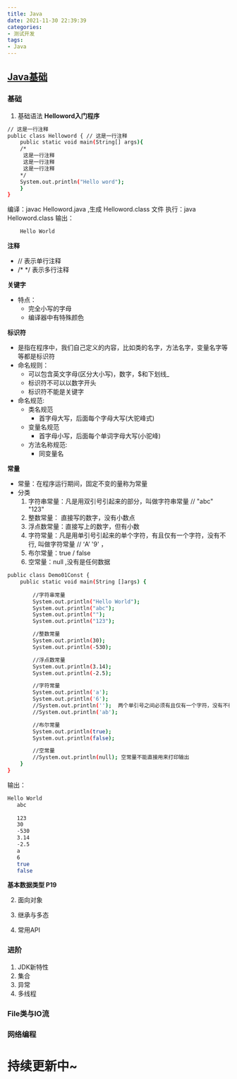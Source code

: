 ```yaml
---
title: Java
date: 2021-11-30 22:39:39
categories: 
- 测试开发
tags:
- Java
---
```



##  [Java基础 ](https://www.bilibili.com/video/BV1Lf4y1U7Cz?spm_id_from=333.999.0.0)


### 基础

1.  基础语法
**Helloword入门程序**
```sh
// 这是一行注释
public class Helloword { // 这是一行注释
    public static void main(String[] args){
	/*
	 这是一行注释
	 这是一行注释
	 这是一行注释
	*/
	System.out.println("Hello word");
	}
}
```
	
编译：javac  Helloword.java ,生成 Helloword.class 文件
执行：java Helloword.class
输出：
```sh
	Hello World
```
**注释**
 -  // 表示单行注释
 -  /*  */ 表示多行注释

**关键字**
- 特点：
	-  完全小写的字母
	-  编译器中有特殊颜色

**标识符**
- 是指在程序中，我们自己定义的内容，比如类的名字，方法名字，变量名字等等都是标识符
- 命名规则：
	- 可以包含英文字母(区分大小写)，数字，$和下划线_
	- 标识符不可以以数字开头
	-  标识符不能是关键字
- 命名规范:
	- 类名规范
		- 首字母大写，后面每个字母大写(大驼峰式)
	- 变量名规范
		- 首字母小写，后面每个单词字母大写(小驼峰)
	- 方法名称规范:
		- 同变量名
			
**常量**
-  常量：在程序运行期间，固定不变的量称为常量
-  分类
	1. 字符串常量：凡是用双引号引起来的部分，叫做字符串常量		// "abc"   "123"
	2. 整数常量： 直接写的数字，没有小数点
	3. 浮点数常量：直接写上的数字，但有小数
	4. 字符常量：凡是用单引号引起来的单个字符，有且仅有一个字符，没有不行, 叫做字符常量  // ‘A’   '9' ，
	5. 布尔常量：true / false
	6. 空常量：null ,没有是任何数据
```sh 
public class Demo01Const {
	public static void main(String []args) {
	
		//字符串常量
		System.out.println("Hello World");
		System.out.println("abc");
		System.out.println("");
		System.out.println("123");

		//整数常量
		System.out.println(30);
		System.out.println(-530);

		//浮点数常量
		System.out.println(3.14);
		System.out.println(-2.5);

		//字符常量
		System.out.println('a');
		System.out.println('6');
		//System.out.println('');  两个单引号之间必须有且仅有一个字符，没有不行，两个也不行
		//System.out.println('ab');

		//布尔常量
		System.out.println(true);
		System.out.println(false);

		//空常量
		//System.out.println(null); 空常量不能直接用来打印输出
	}
}

```
 输出：
 ```sh
 Hello World
	abc
	
	123
	30
	-530
	3.14
	-2.5
	a
	6
	true
	false
 ```

**基本数据类型   P19**


2. 面向对象

3. 继承与多态

4. 常用API

### 进阶

1.  JDK新特性
2.  集合
3.  异常
4.  多线程

### File类与IO流

### 网络编程

# 持续更新中~
